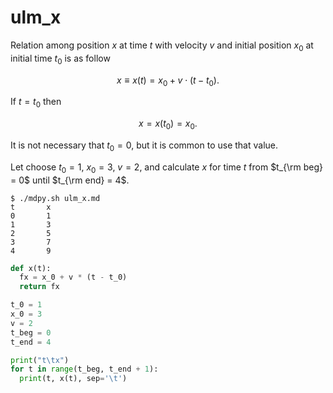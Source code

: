 # ulm_x
Relation among position $x$ at time $t$ with velocity $v$ and initial position $x_0$ at initial time $t_0$ is as follow

$$\tag{1}
x \equiv x(t) = x_0 + v \cdot (t - t_0).
$$

If $t = t_0$ then

$$\tag{2}
x = x(t_0) = x_0.
$$

It is not necessary that $t_0 = 0$, but it is common to use that value.

Let choose $t_0 = 1$, $x_0 = 3$, $v = 2$, and calculate $x$ for time $t$ from $t_{\rm beg} = 0$ until $t_{\rm end} = 4$.


```shell
$ ./mdpy.sh ulm_x.md
t       x
0       1
1       3
2       5
3       7
4       9
```


```python
def x(t):
  fx = x_0 + v * (t - t_0)
  return fx

t_0 = 1
x_0 = 3
v = 2
t_beg = 0
t_end = 4

print("t\tx")
for t in range(t_beg, t_end + 1):
  print(t, x(t), sep='\t')

```